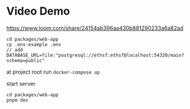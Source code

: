 # Video Demo
https://www.loom.com/share/24154ab396aa430b881290233a6a82ad
```
cd packages/web-app
cp .env-example .env
// add
DATABASE_URL=file:"postgresql://ethsf:ethsf@localhost:54320/main?schema=public"
```

at project root run `docker-compose up`

start server

```
cd packages/web-app
pnpm dev
```
